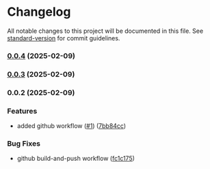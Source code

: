 # Changelog

All notable changes to this project will be documented in this file. See [standard-version](https://github.com/conventional-changelog/standard-version) for commit guidelines.

### [0.0.4](https://github.com/MapColonies/geocoding-mock-services/compare/v0.0.3...v0.0.4) (2025-02-09)

### [0.0.3](https://github.com/MapColonies/geocoding-mock-services/compare/v0.0.2...v0.0.3) (2025-02-09)

### 0.0.2 (2025-02-09)


### Features

* added github workflow ([#1](https://github.com/MapColonies/geocoding-mock-services/issues/1)) ([7bb84cc](https://github.com/MapColonies/geocoding-mock-services/commit/7bb84ccf0665a091ee5e2cf751c14942343eb8c7))


### Bug Fixes

* github build-and-push workflow ([fc1c175](https://github.com/MapColonies/geocoding-mock-services/commit/fc1c175f77ef5ae52e2b202d4d191e8924da669f))
